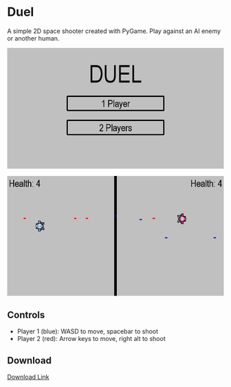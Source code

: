 # Duel
A simple 2D space shooter created with PyGame. Play against an AI enemy or another human.

![](images/mainmenu.jpg)

![](images/ingame.jpg)

## Controls
- Player 1 (blue): WASD to move, spacebar to shoot
- Player 2 (red): Arrow keys to move, right alt to shoot

## Download
[Download Link](https://github.com/justinwon777/duel/releases/)